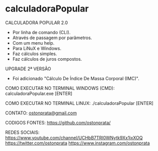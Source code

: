 # calculadoraPopular
CALCULADORA POPULAR 2.0

- Por linha de comando (CLI).
- Através de passagem por parâmetros.
- Com um menu help.
- Para LiNuX e Windows.
- Faz cálculos simples.
- Faz cálculos de juros compostos.

UPGRADE 2ª VERSÃO
- Foi adicionado "Cálculo De Índice De Massa Corporal (IMC)".

COMO EXECUTAR NO TERMINAL WINDOWS (CMD):
calculadoraPopular.exe [ENTER]

COMO EXECUTAR NO TERMINAL LINUX:
./calculadoraPopular [ENTER]

CONTATO:
ostonprata@gmail.com

CODIGOS FONTES:
https://github.com/ostonprata/

REDES SOCIAIS:
https://www.youtube.com/channel/UCHbB7TRl0WNytk9Xx1jxXOQ
https://twitter.com/ostonprata
https://www.instagram.com/ostonprata

